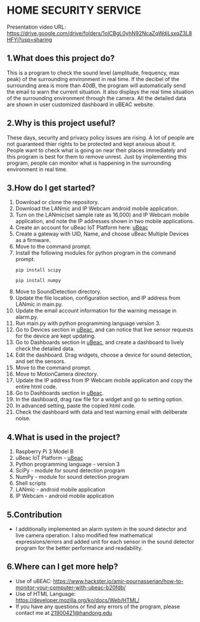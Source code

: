 HOME SECURITY SERVICE
======================
Presentation video URL: <https://drive.google.com/drive/folders/1olCBgL0yhN92NcaZqWdjLsxqZ3L8HFYj?usp=sharing>

1.What does this project do?
-------------------------------
This is a program to check the sound level (amplitude, frequency, max peak) of the surrounding environment in real time.
If the decibel of the surrounding area is more than 40dB, the program will automatically send the email to warn the current situation.
It also displays the real time situation of the surrounding environment through the camera.
All the detailed data are shown in user customized dashboard in uBEAC website.

2.Why is this project useful?
---------------------------------
These days, security and privacy policy issues are rising. A lot of people are not guaranteed thier rights to be protected and kept anxious about it. People want to check what is going on near their places immediately and this program is best for them to remove unrest. Just by implementing this program, people can monitor what is happening in the surrounding environment in real time.

3.How do I get started?
-----------------------------
1. Download or clone the repository.
2. Download the LANmic and IP Webcam android mobile application.
3. Turn on the LANmic(set sample rate as 16,000) and IP Webcam mobile application, and note the IP addresses shown in two mobile applications.
4. Create an account for uBeac IoT Platform here: [uBeac](https://app.ubeac.io/ "uBeac link")
5. Create a gateway with UID, Name, and choose uBeac Multiple Devices as a firmware.
6. Move to the command prompt.
7. Install the following modules for python program in the command prompt.
   <pre><code>pip install scipy</code></pre>
   <pre><code>pip install numpy</code></pre>
8. Move to SoundDetection directory.
9. Update the file location, configuration section, and IP address from LANmic in main.py.
10. Update the email account information for the warning message in alarm.py.
11. Run main.py with python programming language version 3.
12. Go to Devices section in [uBeac](https://app.ubeac.io/ "uBeac link"), and can notice that live sensor requests for the device are kept updating.
13. Go to Dashboards section in [uBeac](https://app.ubeac.io/ "uBeac link"), and create a dashboard to lively check the detailed data.
14. Edit the dashboard. Drag widgets, choose a device for sound detection, and set the sensors.
15. Move to the command prompt.
16. Move to MotionCamera directory.
17. Update the IP address from IP Webcam mobile application and copy the entire html code.
18. Go to Dashboards section in [uBeac](https://app.ubeac.io/ "uBeac link").
19. In the dashboard, drag raw file for a widget and go to setting option.
20. In advanced setting, paste the copied html code.
21. Check the dashboard with data and test warning email with deliberate noise.

4.What is used in the project?
--------------------------------
1. Raspberry Pi 3 Model B
2. uBeac IoT Platform - [uBeac](https://app.ubeac.io/ "uBeac link")
3. Python programming language - version 3
4. SciPy - module for sound detection program
5. NumPy - module for sound detection program
6. Shell scripts
7. LANmic - android mobile application
8. IP Webcam - android mobile application

5.Contribution
----------------
* I additionally implemented an alarm system in the sound detector and live camera operation. 
I also modified few mathematical expressions/errors and added unit for each sensor in the sound detector program for the better performance and readability.

6.Where can I get more help?
------------------------------
* Use of uBEAC: <https://www.hackster.io/amir-pournasserian/how-to-monitor-your-computer-with-ubeac-b20fdb/>
* Use of HTML Language: <https://developer.mozilla.org/ko/docs/Web/HTML/>
* If you have any questions or find any errors of the program, please contact me at <21900421@handong.edu>

